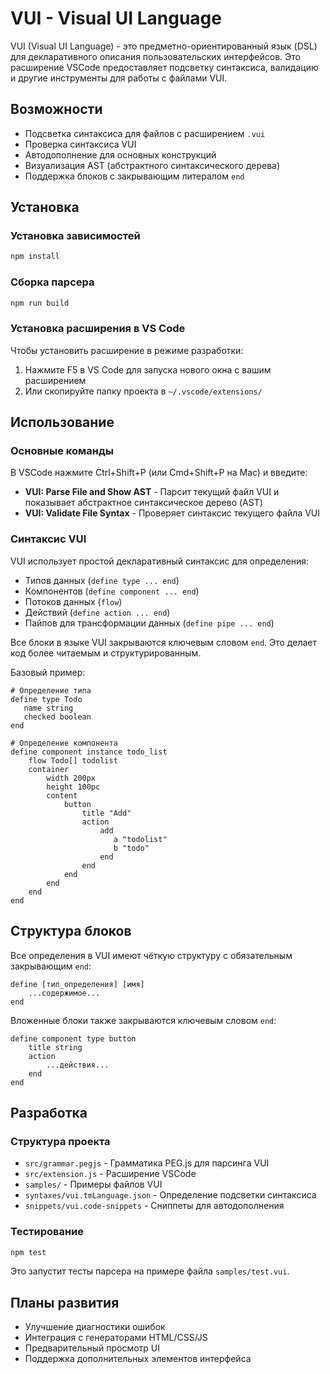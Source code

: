# VUI - Visual UI Language

VUI (Visual UI Language) - это предметно-ориентированный язык (DSL) для декларативного описания пользовательских интерфейсов. Это расширение VSCode предоставляет подсветку синтаксиса, валидацию и другие инструменты для работы с файлами VUI.

## Возможности

- Подсветка синтаксиса для файлов с расширением `.vui`
- Проверка синтаксиса VUI
- Автодополнение для основных конструкций
- Визуализация AST (абстрактного синтаксического дерева)
- Поддержка блоков с закрывающим литералом `end`

## Установка

### Установка зависимостей

```bash
npm install
```

### Сборка парсера

```bash
npm run build
```

### Установка расширения в VS Code

Чтобы установить расширение в режиме разработки:

1. Нажмите F5 в VS Code для запуска нового окна с вашим расширением
2. Или скопируйте папку проекта в `~/.vscode/extensions/`

## Использование

### Основные команды

В VSCode нажмите Ctrl+Shift+P (или Cmd+Shift+P на Mac) и введите:

- **VUI: Parse File and Show AST** - Парсит текущий файл VUI и показывает абстрактное синтаксическое дерево (AST)
- **VUI: Validate File Syntax** - Проверяет синтаксис текущего файла VUI

### Синтаксис VUI

VUI использует простой декларативный синтаксис для определения:

- Типов данных (`define type ... end`)
- Компонентов (`define component ... end`)
- Потоков данных (`flow`)
- Действий (`define action ... end`)
- Пайпов для трансформации данных (`define pipe ... end`)

Все блоки в языке VUI закрываются ключевым словом `end`. Это делает код более читаемым и структурированным.

Базовый пример:

```vui
# Определение типа
define type Todo
   name string
   checked boolean
end

# Определение компонента
define component instance todo_list
    flow Todo[] todolist
    container
        width 200px
        height 100pc
        content
            button
                title "Add"
                action
                    add
                       a "todolist"
                       b "todo"
                    end
                end
            end
        end
    end
end
```

## Структура блоков

Все определения в VUI имеют чёткую структуру с обязательным закрывающим `end`:

```
define [тип_определения] [имя]
    ...содержимое...
end
```

Вложенные блоки также закрываются ключевым словом `end`:

```
define component type button
    title string
    action
        ...действия...
    end
end
```

## Разработка

### Структура проекта

- `src/grammar.pegjs` - Грамматика PEG.js для парсинга VUI
- `src/extension.js` - Расширение VSCode
- `samples/` - Примеры файлов VUI
- `syntaxes/vui.tmLanguage.json` - Определение подсветки синтаксиса
- `snippets/vui.code-snippets` - Сниппеты для автодополнения

### Тестирование

```bash
npm test
```

Это запустит тесты парсера на примере файла `samples/test.vui`.

## Планы развития

- Улучшение диагностики ошибок
- Интеграция с генераторами HTML/CSS/JS
- Предварительный просмотр UI
- Поддержка дополнительных элементов интерфейса
